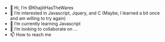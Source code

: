 - 👋 Hi, I’m @KhajiitHasTheWares
- 👀 I’m interested in Javascript, Jquery, and C (Maybe, I learned a bit once and am willing to try again)
- 🌱 I’m currently learning Javascript
- 💞️ I’m looking to collaborate on ...
- 📫 How to reach me  

<!---
KhajiitHasTheWares/KhajiitHasTheWares is a ✨ special ✨ repository because its `README.md` (this file) appears on your GitHub profile.
You can click the Preview link to take a look at your changes.
--->
